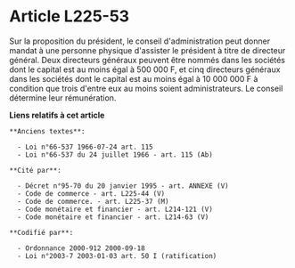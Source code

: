 # Article L225-53

Sur la proposition du président, le conseil d'administration peut donner mandat à une personne physique d'assister le
président à titre de directeur général. Deux directeurs généraux peuvent être nommés dans les sociétés dont le capital est au
moins égal à 500 000 F, et cinq directeurs généraux dans les sociétés dont le capital est au moins égal à 10 000 000 F à
condition que trois d'entre eux au moins soient administrateurs. Le conseil détermine leur rémunération.

**Liens relatifs à cet article**

	**Anciens textes**:

	  - Loi n°66-537 1966-07-24 art. 115
	  - Loi n°66-537 du 24 juillet 1966 - art. 115 (Ab)

	**Cité par**:

	  - Décret n°95-70 du 20 janvier 1995 - art. ANNEXE (V)
	  - Code de commerce - art. L225-44 (V)
	  - Code de commerce. - art. L225-37 (M)
	  - Code monétaire et financier - art. L214-121 (V)
	  - Code monétaire et financier - art. L214-63 (V)

	**Codifié par**:

	  - Ordonnance 2000-912 2000-09-18
	  - Loi n°2003-7 2003-01-03 art. 50 I (ratification)
